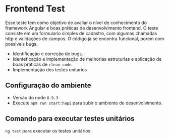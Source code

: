 # Frontend Test
Esse teste tem como objetivo de avaliar o nível de conhecimento do framework Angular e boas práticas de desenvolvimento frontend.
O teste consiste em um formulario simples de cadastro, com algumas chamadas http e validações de campos. O código ja se encontra funcional, porem com possiveis bugs. 
 - Identificação e  correção de bugs.
 - Identeficação e implementação de melhorias estruturias e aplicação de boas praticas de `clean code`.
 - Implementação dos testes unitarios

## Configuração do ambiente

 - Versão do node `8.9.3`
 - Execute `npm run start:hapi` para subir o ambiente de desenvolvimento.

## Comando para executar testes unitários

`ng test` para executar os testes unitários.
